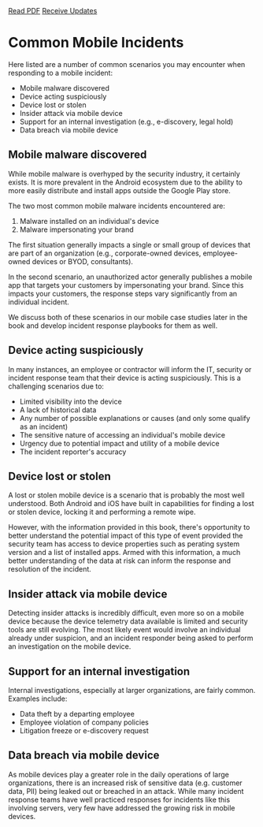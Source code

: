 <div class="cta-banner">
  <a class="cta-banner-pdf" href="https://info.nowsecure.com/IRforAndroidandiOS_PDFRequest.html">Read PDF<i class="fa fa-file-pdf-o"></i></a>
  <a class="cta-banner-update" href="https://info.nowsecure.com/IRforAndroidandiOS_Updates.html">Receive Updates<i class="fa fa-bell-o"></i></a>
</div>

# Common Mobile Incidents
Here listed are a number of common scenarios you may encounter when responding to a mobile incident:

* Mobile malware discovered
* Device acting suspiciously
* Device lost or stolen
* Insider attack via mobile device
* Support for an internal investigation (e.g., e-discovery, legal hold) 
* Data breach via mobile device

## Mobile malware discovered
While mobile malware is overhyped by the security industry, it certainly exists. It is more prevalent in the Android ecosystem due to the ability to more easily distribute and install apps outside the Google Play store.

The two most common mobile malware incidents encountered are:

1. Malware installed on an individual's device
1. Malware impersonating your brand

The first situation generally impacts a single or small group of devices that are part of an organization (e.g., corporate-owned devices, employee-owned devices or BYOD, consultants).

In the second scenario, an unauthorized actor generally publishes a mobile app that targets your customers by impersonating your brand. Since this impacts your customers, the response steps vary significantly from an individual incident.

We discuss both of these scenarios in our mobile case studies later in the book and develop incident response playbooks for them as well.

## Device acting suspiciously
In many instances, an employee or contractor will inform the IT, security or incident response team that their device is acting suspiciously. This is a challenging scenarios due to:

* Limited visibility into the device
* A lack of historical data
* Any number of possible explanations or causes (and only some qualify as an incident)
* The sensitive nature of accessing an individual's mobile device
* Urgency due to potential impact and utility of a mobile device
* The incident reporter's accuracy

## Device lost or stolen
A lost or stolen mobile device is a scenario that is probably the most well understood. Both Android and iOS have built in capabilities for finding a lost or stolen device, locking it and performing a remote wipe.

However, with the information provided in this book, there's opportunity to better understand the potential impact of this type of event provided the security team has access to device properties such as perating system version and a list of installed apps. Armed with this information, a much better understanding of the data at risk can inform the response and resolution of the incident. 

## Insider attack via mobile device
Detecting insider attacks is incredibly difficult, even more so on a mobile device because the device telemetry data available is limited and security tools are still evolving. The most likely event would involve an individual already under suspicion, and an incident responder being asked to perform an investigation on the mobile device.   

## Support for an internal investigation 
Internal investigations, especially at larger organizations, are fairly common. Examples include:

* Data theft by a departing employee
* Employee violation of company policies
* Litigation freeze or e-discovery request

## Data breach via mobile device
As mobile devices play a greater role in the daily operations of large organizations, there is an increased risk of sensitive data (e.g. customer data, PII) being leaked out or breached in an attack. While many incident response teams have well practiced responses for incidents like this involving servers, very few have addressed the growing risk in mobile devices.

